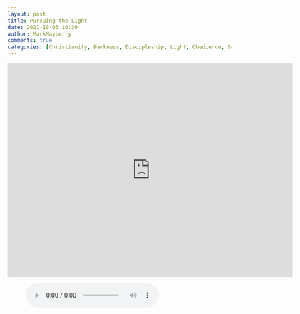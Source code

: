 ```yaml
---
layout: post
title: Pursuing the Light
date: 2021-10-03 10:30
author: MarkMayberry
comments: true
categories: [Christianity, Darkness, Discipleship, Light, Obedience, Salvation, Sermon, Sin]
---
```

<p><iframe src="https://player.vimeo.com/video/622654909?h=2c5a612c68&amp;title=0&amp;byline=0" width="640" height="480" frameborder="0" allowfullscreen=""></iframe></p>
<figure class="wp-block-audio"><audio src="https://markmayberry.net/wp-content/uploads/bible-study/2021-10-03-am-MM-Pursuing-the-Light.mp3" controls="controls"></audio></figure>
